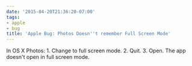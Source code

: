 ```yaml
---
date: '2015-04-20T21:36:20-07:00'
tags:
- apple
- bug
title: 'Apple Bug: Photos Doesn''t remember Full Screen Mode'
---
```


In OS X Photos: 1\. Change to full screen mode. 2\. Quit. 3\. Open. The app doesn't open in full screen mode.
